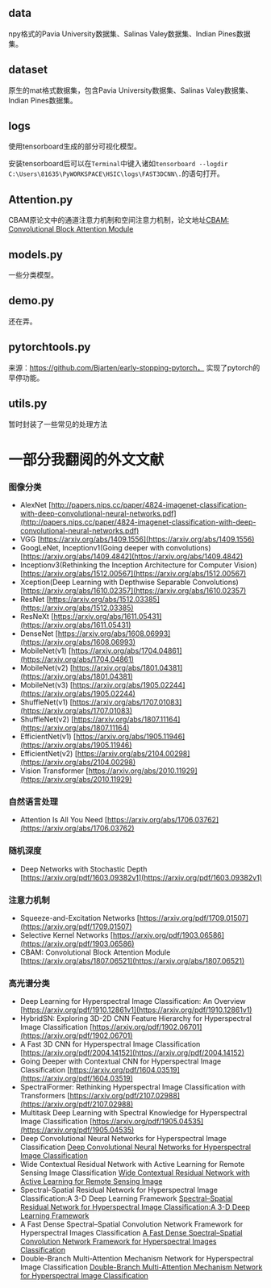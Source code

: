 ## data
npy格式的Pavia University数据集、Salinas Valey数据集、Indian Pines数据集。
## dataset
原生的mat格式数据集，包含Pavia University数据集、Salinas Valey数据集、Indian Pines数据集。
## logs
使用tensorboard生成的部分可视化模型。

安装tensorboard后可以在```Terminal```中键入诸如```tensorboard --logdir C:\Users\81635\PyWORKSPACE\HSIC\logs\FAST3DCNN\.```的语句打开。
## Attention.py
CBAM原论文中的通道注意力机制和空间注意力机制，论文地址[CBAM: Convolutional Block Attention Module](https://arxiv.org/abs/1807.06521)
## models.py
一些分类模型。
## demo.py
还在弄。
## pytorchtools.py
来源：https://github.com/Bjarten/early-stopping-pytorch， 实现了pytorch的早停功能。
## utils.py
暂时封装了一些常见的处理方法


# 一部分我翻阅的外文文献
### 图像分类
- AlexNet [http://papers.nips.cc/paper/4824-imagenet-classification-with-deep-convolutional-neural-networks.pdf](http://papers.nips.cc/paper/4824-imagenet-classification-with-deep-convolutional-neural-networks.pdf)
- VGG [https://arxiv.org/abs/1409.1556](https://arxiv.org/abs/1409.1556)
- GoogLeNet, Inceptionv1(Going deeper with convolutions) [https://arxiv.org/abs/1409.4842](https://arxiv.org/abs/1409.4842)
- Inceptionv3(Rethinking the Inception Architecture for Computer Vision) [https://arxiv.org/abs/1512.00567](https://arxiv.org/abs/1512.00567)
- Xception(Deep Learning with Depthwise Separable Convolutions) [https://arxiv.org/abs/1610.02357](https://arxiv.org/abs/1610.02357)
- ResNet [https://arxiv.org/abs/1512.03385](https://arxiv.org/abs/1512.03385)
- ResNeXt [https://arxiv.org/abs/1611.05431](https://arxiv.org/abs/1611.05431)
- DenseNet [https://arxiv.org/abs/1608.06993](https://arxiv.org/abs/1608.06993)
- MobileNet(v1) [https://arxiv.org/abs/1704.04861](https://arxiv.org/abs/1704.04861)
- MobileNet(v2) [https://arxiv.org/abs/1801.04381](https://arxiv.org/abs/1801.04381)
- MobileNet(v3) [https://arxiv.org/abs/1905.02244](https://arxiv.org/abs/1905.02244)
- ShuffleNet(v1) [https://arxiv.org/abs/1707.01083](https://arxiv.org/abs/1707.01083)
- ShuffleNet(v2) [https://arxiv.org/abs/1807.11164](https://arxiv.org/abs/1807.11164)
- EfficientNet(v1) [https://arxiv.org/abs/1905.11946](https://arxiv.org/abs/1905.11946)
- EfficientNet(v2) [https://arxiv.org/abs/2104.00298](https://arxiv.org/abs/2104.00298)
- Vision Transformer [https://arxiv.org/abs/2010.11929](https://arxiv.org/abs/2010.11929)

### 自然语言处理
- Attention Is All You Need [https://arxiv.org/abs/1706.03762](https://arxiv.org/abs/1706.03762)

### 随机深度
- Deep Networks with Stochastic Depth [https://arxiv.org/pdf/1603.09382v1](https://arxiv.org/pdf/1603.09382v1)
### 注意力机制
- Squeeze-and-Excitation Networks [https://arxiv.org/pdf/1709.01507](https://arxiv.org/pdf/1709.01507)
- Selective Kernel Networks [https://arxiv.org/pdf/1903.06586](https://arxiv.org/pdf/1903.06586)
- CBAM: Convolutional Block Attention Module [https://arxiv.org/abs/1807.06521](https://arxiv.org/abs/1807.06521)
  
### 高光谱分类
- Deep Learning for Hyperspectral Image Classification: An Overview [https://arxiv.org/pdf/1910.12861v1](https://arxiv.org/pdf/1910.12861v1)
- HybridSN: Exploring 3D-2D CNN Feature Hierarchy for Hyperspectral Image Classification [https://arxiv.org/pdf/1902.06701](https://arxiv.org/pdf/1902.06701)
- A Fast 3D CNN for Hyperspectral Image Classification [https://arxiv.org/pdf/2004.14152](https://arxiv.org/pdf/2004.14152)
- Going Deeper with Contextual CNN for Hyperspectral Image Classification [https://arxiv.org/pdf/1604.03519](https://arxiv.org/pdf/1604.03519)
- SpectralFormer: Rethinking Hyperspectral Image Classification with Transformers [https://arxiv.org/pdf/2107.02988](https://arxiv.org/pdf/2107.02988)
- Multitask Deep Learning with Spectral Knowledge for Hyperspectral Image Classification [https://arxiv.org/pdf/1905.04535](https://arxiv.org/pdf/1905.04535)
- Deep Convolutional Neural Networks for Hyperspectral Image Classification [Deep Convolutional Neural Networks for Hyperspectral Image Classification](https://www.hindawi.com/journals/js/2015/258619/)
- Wide Contextual Residual Network with Active Learning for Remote Sensing Image Classification [Wide Contextual Residual Network with Active Learning for Remote Sensing Image ](https://www.researchgate.net/publication/328991664_Wide_Contextual_Residual_Network_with_Active_Learning_for_Remote_Sensing_Image_Classification)
-  Spectral–Spatial Residual Network for Hyperspectral Image Classification:A 3-D Deep Learning Framework [Spectral–Spatial Residual Network for Hyperspectral Image Classification:A 3-D Deep Learning Framework](https://www.researchgate.net/publication/320145356_Deep_Residual_Networks_for_Hyperspectral_Image_Classification)
-  A Fast Dense Spectral–Spatial Convolution Network Framework for Hyperspectral Images Classification [A Fast Dense Spectral–Spatial Convolution Network Framework for Hyperspectral Images Classification](https://www.mdpi.com/2072-4292/10/7/1068)
- Double-Branch Multi-Attention Mechanism Network for Hyperspectral Image Classification [Double-Branch Multi-Attention Mechanism Network for Hyperspectral Image Classification](https://www.mdpi.com/2072-4292/11/11/1307)
